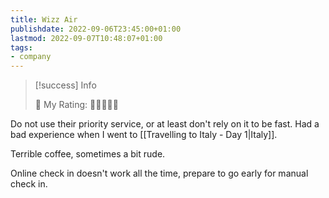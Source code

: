 ```yaml
---
title: Wizz Air
publishdate: 2022-09-06T23:45:00+01:00
lastmod: 2022-09-07T10:48:07+01:00
tags: 
- company
---
```






> [!success] Info 
 > 
 > 🤔 My Rating: 💚💚🖤🖤🖤 <br> 



Do not use their priority service, or at least don't rely on it to be fast. Had a bad experience when I went to [[Travelling to Italy - Day 1|Italy]].



Terrible coffee, sometimes a bit rude.



Online check in doesn't work all the time, prepare to go early for manual check in.



